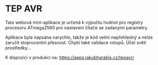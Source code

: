 # TEP AVR
Tato webová mini-aplikace je určená k výpočtu hodnot pro registry procesoru ATmega2560 pro nastavení čítače se zadanými parametry.

Aplikace byla napsána narychlo, takže je kód velmi nepřehledný a nelze zaručit stoprocentní přesnost. Chybí také validace vstupů. Účel světí prostředky...

K dispozici v produkci na: https://apps.jakubharabis.cz/tepavr/
